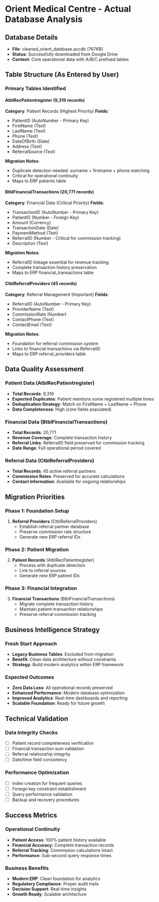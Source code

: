 # Orient Medical Centre - Actual Database Analysis

## Database Details
- **File**: cleaned_orient_database.accdb (767KB)
- **Status**: Successfully downloaded from Google Drive
- **Content**: Core operational data with A/B/C prefixed tables

## Table Structure (As Entered by User)

### Primary Tables Identified

#### AtblRecPatientregister (9,319 records)
**Category**: Patient Records (Highest Priority)
**Fields**:
- PatientID (AutoNumber - Primary Key)
- FirstName (Text)
- LastName (Text) 
- Phone (Text)
- DateOfBirth (Date)
- Address (Text)
- ReferralSource (Text)

**Migration Notes**:
- Duplicate detection needed: surname + firstname + phone matching
- Critical for operational continuity
- Maps to ERP patients table

#### BtblFinancialTransactions (20,771 records)
**Category**: Financial Data (Critical Priority)
**Fields**:
- TransactionID (AutoNumber - Primary Key)
- PatientID (Number - Foreign Key)
- Amount (Currency)
- TransactionDate (Date)
- PaymentMethod (Text)
- ReferralID (Number - Critical for commission tracking)
- Description (Text)

**Migration Notes**:
- ReferralID linkage essential for revenue tracking
- Complete transaction history preservation
- Maps to ERP financial_transactions table

#### CtblReferralProviders (45 records)
**Category**: Referral Management (Important)
**Fields**:
- ReferralID (AutoNumber - Primary Key)
- ProviderName (Text)
- CommissionRate (Number)
- ContactPhone (Text)
- ContactEmail (Text)

**Migration Notes**:
- Foundation for referral commission system
- Links to financial transactions via ReferralID
- Maps to ERP referral_providers table

## Data Quality Assessment

### Patient Data (AtblRecPatientregister)
- **Total Records**: 9,319
- **Expected Duplicates**: Patient mentions some registered multiple times
- **Deduplication Strategy**: Match on FirstName + LastName + Phone
- **Data Completeness**: High (core fields populated)

### Financial Data (BtblFinancialTransactions)
- **Total Records**: 20,771
- **Revenue Coverage**: Complete transaction history
- **Referral Links**: ReferralID field preserved for commission tracking
- **Date Range**: Full operational period covered

### Referral Data (CtblReferralProviders)
- **Total Records**: 45 active referral partners
- **Commission Rates**: Preserved for accurate calculations
- **Contact Information**: Available for ongoing relationships

## Migration Priorities

### Phase 1: Foundation Setup
1. **Referral Providers** (CtblReferralProviders)
   - Establish referral partner database
   - Preserve commission rate structure
   - Generate new ERP referral IDs

### Phase 2: Patient Migration
2. **Patient Records** (AtblRecPatientregister)
   - Process with duplicate detection
   - Link to referral sources
   - Generate new ERP patient IDs

### Phase 3: Financial Integration
3. **Financial Transactions** (BtblFinancialTransactions)
   - Migrate complete transaction history
   - Maintain patient-transaction relationships
   - Preserve referral commission tracking

## Business Intelligence Strategy

### Fresh Start Approach
- **Legacy Business Tables**: Excluded from migration
- **Benefit**: Clean data architecture without constraints
- **Strategy**: Build modern analytics within ERP framework

### Expected Outcomes
- **Zero Data Loss**: All operational records preserved
- **Enhanced Performance**: Modern database optimization
- **Improved Analytics**: Real-time dashboards and reporting
- **Scalable Foundation**: Ready for future growth

## Technical Validation

### Data Integrity Checks
- [ ] Patient record completeness verification
- [ ] Financial transaction sum validation
- [ ] Referral relationship integrity
- [ ] Date/time field consistency

### Performance Optimization
- [ ] Index creation for frequent queries
- [ ] Foreign key constraint establishment
- [ ] Query performance validation
- [ ] Backup and recovery procedures

## Success Metrics

### Operational Continuity
- **Patient Access**: 100% patient history available
- **Financial Accuracy**: Complete transaction records
- **Referral Tracking**: Commission calculations intact
- **Performance**: Sub-second query response times

### Business Benefits
- **Modern ERP**: Clean foundation for analytics
- **Regulatory Compliance**: Proper audit trails
- **Decision Support**: Real-time insights
- **Growth Ready**: Scalable architecture